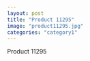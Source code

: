 ```yaml
---
layout: post
title: "Product 11295"
image: "product11295.jpg"
categories: "category1"
---
```

Product 11295
